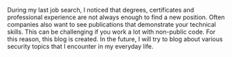 During my last job search, I noticed that degrees, certificates and professional experience are not always enough to find a new position. Often companies also want to see publications that demonstrate your technical skills. This can be challenging if you work a lot with non-public code. For this reason, this blog is created. In the future, I will try to blog about various security topics that I encounter in my everyday life.
